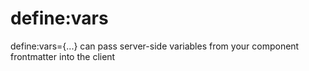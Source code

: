 
# define:vars
define:vars={...} can pass server-side variables from your component frontmatter into the client <script> or <style> tags.
Any JSON-serializable frontmatter variable is supported, including props passed to your component through Astro.props.
Values are serialized with JSON.stringify().

```
---
const foregroundColor = "rgb(221 243 228)";
const backgroundColor = "rgb(24 121 78)";
const message = "Astro is awesome!";
---
<style define:vars={{ textColor: foregroundColor, backgroundColor }}>
  h1 {
    background-color: var(--backgroundColor);
    color: var(--textColor);
  }
</style>

<script define:vars={{ message }}>
  alert(message);
</script>
```

---

# Pass frontmatter variables to scripts
In Astro components, the code in the frontmatter between the --- fences runs on the server and is not available in the browser.
To send variables from the server to the client, we need a way to store our variables and then read them when JavaScript runs in the browser.
One way to do this is to use data-* attributes to store the value of variables in your HTML output.
Scripts, including custom elements, can then read these attributes using an element’s dataset property once your HTML loads in the browser.
In this example component, a message prop is stored in a data-message attribute, so the custom element can read this.dataset.message and get the value of the prop in the browser.

```
---
const { message = 'Welcome, world!' } = Astro.props;
---

<!-- Store the message prop as a data attribute. -->
<astro-greet data-message={message}>
  <button>Say hi!</button>
</astro-greet>

<script>
  class AstroGreet extends HTMLElement {
    constructor() {
      super();

      // Read the message from the data attribute.
      const message = this.dataset.message;
      const button = this.querySelector('button');
      button.addEventListener('click', () => {
        alert(message);
      });
    }
  }

  customElements.define('astro-greet', AstroGreet);
</script>
```
